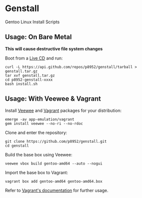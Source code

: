 Genstall
========

Gentoo Linux Install Scripts

Usage: On Bare Metal
--------------------
**This will cause destructive file system changes**

Boot from a [Live CD](http://www.sysresccd.org/SystemRescueCd_Homepage) and run:

    curl -L https://api.github.com/repos/p8952/genstall/tarball > genstall.tar.gz
	tar xvf genstall.tar.gz
	cd p8952-genstall-xxxx
	bash install.sh


Usage: With Veewee & Vagrant
----------------------------

Install [Veewee](https://github.com/jedi4ever/veewee) and [Vagrant](http://www.vagrantup.com/) packages for your distribution:

    emerge -av app-emulation/vagrant
	gem install veewee --no-ri --no-rdoc

Clone and enter the repository:

    git clone https://github.com/p8952/genstall.git
	cd genstall

Build the base box using Veewee:

    veewee vbox build gentoo-amd64 --auto --nogui

Import the base box to Vagrant:

    vagrant box add gentoo-amd64 gentoo-amd64.box

Refer to [Vagrant's documentation](http://www.vagrantup.com/v2/) for further usage.
